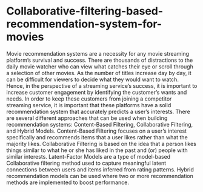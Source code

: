 # Collaborative-filtering-based-recommendation-system-for-movies

Movie recommendation systems are a necessity for any movie streaming platform’s survival and success. There
are thousands of distractions to the daily movie watcher who can view what catches their eye or scroll through a
selection of other movies. As the number of titles increase day by day, it can be difficult for viewers to decide what they
would want to watch. Hence, in the perspective of a streaming service’s success, it is important to increase customer
engagement by identifying the customer’s wants and needs. In order to keep these customers from joining a competitor
streaming service, it is important that these platforms have a solid recommendation system that accurately predicts a
user’s interests.
There are several different approaches that can be used when building recommendation systems: Content-Based
Filtering, Collaborative Filtering, and Hybrid Models. Content-Based Filtering focuses on a user’s interest specifically
and recommends items that a user likes rather than what the majority likes. Collaborative Filtering is based on the
idea that a person likes things similar to what he or she has liked in the past and (or) people with similar interests.
Latent-Factor Models are a type of model-based Collaborative filtering method used to capture meaningful latent
connections between users and items inferred from rating patterns. Hybrid recommendation models can be used where
two or more recommendation methods are implemented to boost performance.
